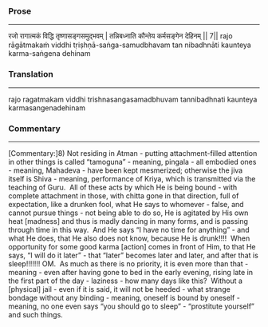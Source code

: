### Prose 
 --- 
रजो रागात्मकं विद्धि तृष्णासङ्गसमुद्भवम् |
तन्निबध्नाति कौन्तेय कर्मसङ्गेन देहिनम् || 7||
rajo rāgātmakaṁ viddhi tṛiṣhṇā-saṅga-samudbhavam
tan nibadhnāti kaunteya karma-saṅgena dehinam

### Translation 
 --- 
rajo ragatmakam viddhi trishnasangasamadbhuvam tannibadhnati kaunteya karmasangenadehinam

### Commentary 
 --- 
[Commentary:]8) Not residing in Atman - putting attachment-filled attention in other things is called “tamoguna” - meaning, pingala - all embodied ones - meaning, Mahadeva - have been kept mesmerized; otherwise the jiva itself is Shiva - meaning, performance of Kriya, which is transmitted via the teaching of Guru.  All of these acts by which He is being bound - with complete attachment in those, with chitta gone in that direction, full of expectation, like a drunken fool, what He says to whomever - false, and cannot pursue things - not being able to do so, He is agitated by His own heat [madness] and thus is madly dancing in many forms, and is passing through time in this way.  And He says “I have no time for anything” - and what He does, that He also does not know, because He is drunk!!!!  When opportunity for some good karma [action] comes in front of Him, to that He says, “I will do it later” - that “later” becomes later and later, and after that is sleep!!!!!!! OM.  As much as there is no priority, it is even more than that - meaning - even after having gone to bed in the early evening, rising late in the first part of the day - laziness - how many days like this?  Without a [physical] jail - even if it is said, it will not be heeded - what strange bondage without any binding - meaning, oneself is bound by oneself - meaning, no one even says “you should go to sleep” - “prostitute yourself” and such things.